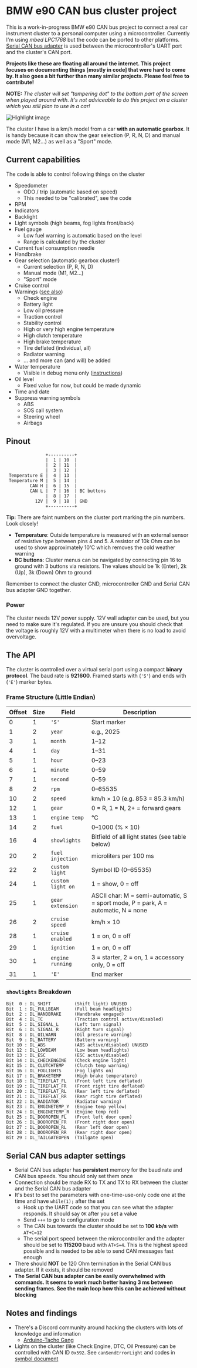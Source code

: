 # BMW e90 CAN bus cluster project

This is a work-in-progress BMW e90 CAN bus project to connect a real car instrument cluster to a personal computer using a microcontroller. Currently I'm using _mbed LPC1768_ but the code can be ported to other platforms. [Serial CAN bus adapter](https://docs.longan-labs.cc/1030001/) is used between the microcontroller's UART port and the cluster's CAN port.

__Projects like these are floating all around the internet. This project focuses on documenting things [mostly in code] that were hard to come by. It also goes a bit further than many similar projects. Please feel free to contribute!__

__NOTE:__ _The cluster will set "tampering dot" to the bottom part of the screen when played around with. It's not adviceable to do this project on a cluster which you still plan to use in a car!_

![Highlight image](./media/highlight.jpg)

The cluster I have is a km/h model from a car __with an automatic gearbox__. It is handy because it can show the gear selection (P, R, N, D) and manual mode (M1, M2...) as well as a "Sport" mode.

## Current capabilities

The code is able to control following things on the cluster

- Speedometer
    - ODO / trip (automatic based on speed)
    - This needed to be "calibrated", see the code
- RPM
- Indicators
- Backlight
- Light symbols (high beams, fog lights front/back)
- Fuel gauge
    - Low fuel warning is automatic based on the level
    - Range is calculated by the cluster
- Current fuel consumption needle
- Handbrake
- Gear selection (automatic gearbox cluster!)
    - Current selection (P, R, N, D)
    - Manual mode (M1, M2...)
    - "Sport" mode
- Cruise control
- Warnings ([see also](#notes-and-findings))
    - Check engine
    - Battery light
    - Low oil pressure
    - Traction control
    - Stability control
    - High or very high engine temperature
    - High clutch temperature
    - High brake temperature
    - Tire deflated (individual, all)
    - Radiator warning
    - ... and more can (and will) be added
- Water temperature
    - Visible in debug menu only ([instructions](https://www.youtube.com/watch?v=7exeRgWtkt4&ab_channel=BossM5))
- Oil level
    - Fixed value for now, but could be made dynamic
- Time and date
- Suppress warning symbols
    - ABS
    - SOS call system
    - Steering wheel
    - Airbags

## Pinout

```
               +----------+
               |  1 | 10  |
               |  2 | 11  |
               |  3 | 12  |
 Temperature E |  4 | 13  |
 Temperature M |  5 | 14  |
         CAN H |  6 | 15  |
         CAN L |  7 | 16  | BC buttons
               |  8 | 17  |
           12V |  9 | 18  | GND
               +----------+
```

__Tip:__ There are faint numbers on the cluster port marking the pin numbers. Look closely!

- __Temperature__: Outside temperature is measured with an external sensor of resistive type between pins 4 and 5. A resistor of 10k Ohm can be used to show approximately 10'C which removes the cold weather warning
- __BC buttons__: Cluster menus can be navigated by connecting pin 16 to ground with 3 buttons via resistors. The values should be 1k (Enter), 2k (Up), 3k (Down) Ohm to ground

Remember to connect the cluster GND, microcontroller GND and Serial CAN bus adapter GND together.

### Power

The cluster needs 12V power supply. 12V wall adapter can be used, but you need to make sure it's regulated. If you are unsure you should check that the voltage is roughly 12V with a multimeter when there is no load to avoid overvoltage.

## The API

The cluster is controlled over a virtual serial port using a compact **binary protocol**. The baud rate is **921600**. Framed starts with (`'S'`) and ends with (`'E'`) marker bytes.

### Frame Structure (Little Endian)

| Offset | Size | Field               | Description                          |
|--------|------|---------------------|--------------------------------------|
| 0      | 1    | `'S'`               | Start marker                         |
| 1      | 2    | `year`              | e.g., 2025                           |
| 3      | 1    | `month`             | 1–12                                 |
| 4      | 1    | `day`               | 1–31                                 |
| 5      | 1    | `hour`              | 0–23                                 |
| 6      | 1    | `minute`            | 0–59                                 |
| 7      | 1    | `second`            | 0–59                                 |
| 8      | 2    | `rpm`               | 0–65535                              |
| 10     | 2    | `speed`             | km/h × 10 (e.g. 853 = 85.3 km/h)     |
| 12     | 1    | `gear`              | 0 = R, 1 = N, 2+ = forward gears     |
| 13     | 1    | `engine temp`       | °C                                   |
| 14     | 2    | `fuel`              | 0–1000 (% × 10)                      |
| 16     | 4    | `showlights`        | Bitfield of all light states (see table below) |
| 20     | 2    | `fuel injection`    | microliters per 100 ms               |
| 22     | 2    | `custom light`      | Symbol ID (0–65535)                  |
| 24     | 1    | `custom light on`   | 1 = show, 0 = off                    |
| 25     | 1    | `gear extension`    | ASCII char: M = semi-automatic, S = sport mode, P = park, A = automatic, N = none |
| 26     | 2    | `cruise speed`      | km/h × 10                            |
| 28     | 1    | `cruise enabled`    | 1 = on, 0 = off                      |
| 29     | 1    | `ignition`          | 1 = on, 0 = off                      |
| 30     | 1    | `engine running`    | 3 = starter, 2 = on, 1 = accessory only, 0 = off                      |
| 31     | 1    | `'E'`               | End marker                           |

### `showlights` Breakdown

```
Bit  0 : DL_SHIFT         (Shift light) UNUSED
Bit  1 : DL_FULLBEAM      (Full beam headlights)
Bit  2 : DL_HANDBRAKE     (Handbrake engaged)
Bit  4 : DL_TC            (Traction control active/disabled)
Bit  5 : DL_SIGNAL_L      (Left turn signal)
Bit  6 : DL_SIGNAL_R      (Right turn signal)
Bit  8 : DL_OILWARN       (Oil pressure warning)
Bit  9 : DL_BATTERY       (Battery warning)
Bit 10 : DL_ABS           (ABS active/disabled) UNUSED
Bit 12 : DL_LOWBEAM       (Low beam headlights)
Bit 13 : DL_ESC           (ESC active/disabled)
Bit 14 : DL_CHECKENGINE   (Check engine light)
Bit 15 : DL_CLUTCHTEMP    (Clutch temp warning)
Bit 16 : DL_FOGLIGHTS     (Fog lights on)
Bit 17 : DL_BRAKETEMP     (High brake temperature)
Bit 18 : DL_TIREFLAT_FL   (Front left tire deflated)
Bit 19 : DL_TIREFLAT_FR   (Front right tire deflated)
Bit 20 : DL_TIREFLAT_RL   (Rear left tire deflated)
Bit 21 : DL_TIREFLAT_RR   (Rear right tire deflated)
Bit 22 : DL_RADIATOR      (Radiator warning)
Bit 23 : DL_ENGINETEMP_Y  (Engine temp yellow)
Bit 24 : DL_ENGINETEMP_R  (Engine temp red)
Bit 25 : DL_DOOROPEN_FL   (Front left door open)
Bit 26 : DL_DOOROPEN_FR   (Front right door open)
Bit 27 : DL_DOOROPEN_RL   (Rear left door open)
Bit 28 : DL_DOOROPEN_RR   (Rear right door open)
Bit 29 : DL_TAILGATEOPEN  (Tailgate open)
```

## Serial CAN bus adapter settings

- Serial CAN bus adapter has **persistent** memory for the baud rate and CAN bus speeds. You should only set them once
- Connection should be made RX to TX and TX to RX between the cluster and the Serial CAN bus adapter
- It's best to set the parameters with one-time-use-only code one at the time and have `while(1);` after the set
    - Hook up the UART code so that you can see what the adapter responds. It should say `OK` after you set a value
    - Send `+++` to go to configuration mode
    - The CAN bus towards the cluster should be set to __100 kb/s__ with `AT+C=12`
    - The serial port speed between the microcontroller and the adapter should be set to __115200__ baud with `AT+S=4`. This is the highest speed possible and is needed to be able to send CAN messages fast enough
- There should __NOT__ be 120 Ohm termination in the Serial CAN bus adapter. If it exists, it should be removed
- __The Serial CAN bus adapter can be easily overwhelmed with commands. It seems to work much better having 3 ms between sending frames. See the main loop how this can be achieved without blocking__

## Notes and findings

- There's a Discord community around hacking the clusters with lots of knowledge and information
    - [Arduino-Tacho Gang](https://discord.gg/UQFsS9D6kq)
- Lights on the cluster (like Check Engine, DTC, Oil Pressure) can be controlled with CAN ID `0x592`. See `canSendErrorLight` and codes in [symbol document](./external/E92%20checkcontrol%20symbols.pdf)
